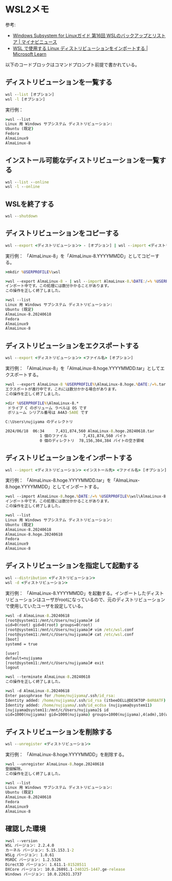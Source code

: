 # WSL2メモ

参考:

* [Windows Subsystem for Linuxガイド 第16回 WSLのバックアップとリストア | マイナビニュース](https://news.mynavi.jp/article/20230407-2647508/)
* [WSL で使用する Linux ディストリビューションをインポートする | Microsoft Learn](https://learn.microsoft.com/ja-jp/windows/wsl/use-custom-distro#add-wsl-specific-components-like-a-default-user)

以下のコードブロックはコマンドプロンプト前提で書かれている。

## ディストリビューションを一覧する

```cmd
wsl --list [オプション]
wsl -l [オプション]
```

実行例：

```cmd
>wsl --list
Linux 用 Windows サブシステム ディストリビューション:
Ubuntu (既定)
Fedora
AlmaLinux9
AlmaLinux-8
```

## インストール可能なディストリビューションを一覧する

```cmd
wsl --list --online
wsl -l --online
```

## WSLを終了する

```cmd
wsl --shutdown 
```

## ディストリビューションをコピーする

```cmd
wsl --export <ディストリビューション> - [オプション] | wsl --import <ディストリビューション> <インストール先> - [オプション]
```

実行例： 「AlmaLinux-8」を「AlmaLinux-8.YYYYMMDD」としてコピーする。

```cmd
>mkdir %USERPROFILE%\wsl

>wsl --export AlmaLinux-8 - | wsl --import AlmaLinux-8.%DATE:/=% %USERPROFILE%\wsl\AlmaLinux-8.%DATE:/=% -
インポート中です。この処理には数分かかることがあります。
この操作を正しく終了しました。

>wsl --list
Linux 用 Windows サブシステム ディストリビューション:
Ubuntu (既定)
AlmaLinux-8.20240618
Fedora
AlmaLinux9
AlmaLinux-8
```

## ディストリビューションをエクスポートする

```cmd
wsl --export <ディストリビューション> <ファイル名> [オプション]
```

実行例： 「AlmaLinux-8」を「AlmaLinux-8.hoge.YYYYMMDD.tar」としてエクスポートする。

```cmd
>wsl --export AlmaLinux-8 %USERPROFILE%\AlmaLinux-8.hoge.%DATE:/=%.tar
エクスポートが進行中です。これには数分かかる場合があります。
この操作を正しく終了しました。

>dir %USERPROFILE%\AlmaLinux-8.*
 ドライブ C のボリューム ラベルは OS です
 ボリューム シリアル番号は A4A3-5A0E です

C:\Users\nujiyama のディレクトリ

2024/06/18  06:34     7,431,874,560 AlmaLinux-8.hoge.20240618.tar
               1 個のファイル       7,431,874,560 バイト
               0 個のディレクトリ  78,156,304,384 バイトの空き領域
```

## ディストリビューションをインポートする

```cmd
wsl --import <ディストリビューション> <インストール先> <ファイル名> [オプション]
```

実行例： 「AlmaLinux-8.hoge.YYYYMMDD.tar」を「AlmaLinux-8.hoge.YYYYMMDD」としてインポートする。

```cmd
>wsl --import AlmaLinux-8.hoge.%DATE:/=% %USERPROFILE%\wsl\AlmaLinux-8.hoge.%DATE:/=% %USERPROFILE%\AlmaLinux-8.hoge.%DATE:/=%.tar
インポート中です。この処理には数分かかることがあります。
この操作を正しく終了しました。

>wsl --list
Linux 用 Windows サブシステム ディストリビューション:
Ubuntu (既定)
AlmaLinux-8.20240618
AlmaLinux-8.hoge.20240618
Fedora
AlmaLinux9
AlmaLinux-8
```

## ディストリビューションを指定して起動する

```cmd
wsl --distribution <ディストリビューション>
wsl -d <ディストリビューション>
```

実行例： 「AlmaLinux-8.YYYYMMDD」を起動する。インポートしたディストリビューションはユーザがrootになっているので、元のディストリビューションで使用していたユーザを設定している。

```cmd
>wsl -d AlmaLinux-8.20240618
[root@system11:/mnt/c/Users/nujiyama]# id
uid=0(root) gid=0(root) groups=0(root)
[root@system11:/mnt/c/Users/nujiyama]# vim /etc/wsl.conf
[root@system11:/mnt/c/Users/nujiyama]# cat /etc/wsl.conf
[boot]
systemd = true

[user]
default=nujiyama
[root@system11:/mnt/c/Users/nujiyama]# exit
logout

>wsl --terminate AlmaLinux-8.20240618
この操作を正しく終了しました。

>wsl -d AlmaLinux-8.20240618
Enter passphrase for /home/nujiyama/.ssh/id_rsa:
Identity added: /home/nujiyama/.ssh/id_rsa (itbeeDELL@DESKTOP-B4R8ATF)
Identity added: /home/nujiyama/.ssh/id_ecdsa (nujiyama@system11)
[nujiyama@system11:/mnt/c/Users/nujiyama]$ id
uid=1000(nujiyama) gid=1000(nujiyama) groups=1000(nujiyama),4(adm),10(wheel),11(cdrom)
```

## ディストリビューションを削除する

```cmd
wsl --unregister <ディストリビューション> 
```

実行例： 「AlmaLinux-8.hoge.YYYYMMDD」を削除する。

```cmd
>wsl --unregister AlmaLinux-8.hoge.20240618
登録解除。
この操作を正しく終了しました。

>wsl --list
Linux 用 Windows サブシステム ディストリビューション:
Ubuntu (既定)
AlmaLinux-8.20240618
Fedora
AlmaLinux9
AlmaLinux-8
```

## 確認した環境

```cmd
>wsl --version
WSL バージョン: 2.2.4.0
カーネル バージョン: 5.15.153.1-2
WSLg バージョン: 1.0.61
MSRDC バージョン: 1.2.5326
Direct3D バージョン: 1.611.1-81528511
DXCore バージョン: 10.0.26091.1-240325-1447.ge-release
Windows バージョン: 10.0.22631.3737
```
